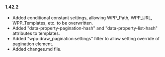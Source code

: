 #### 1.42.2
* Added conditional constant settings, allowing WPP_Path, WPP_URL, WPP_Templates, etc. to be overwritten.
* Added "data-property-pagination-hash" and "data-property-list-hash" attributes to templates.
* Added "wpp:draw_pagination:settings" filter to allow setting override of pagination element.
* Added changes.md file.
